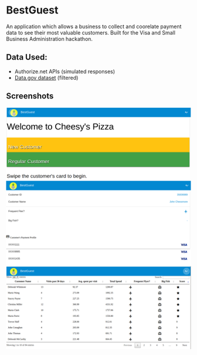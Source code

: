 # BestGuest

An application which allows a business to collect and coorelate payment data to see their most valuable customers. Built for the Visa and Small Business Administration hackathon.

## Data Used:
- Authorize.net APIs (simulated responses)
- [Data.gov dataset](https://catalog.data.gov/dataset/purchase-card-pcard-fiscal-year-2014) (filtered)

## Screenshots

![Home](screenshot1.png "Home")
![Viewing a customer's profile](screenshot2.png "Viewing a customer's profile")
![Viewing a report of most valuable customers](screenshot3.png "Viewing a report of most valuable customers")
